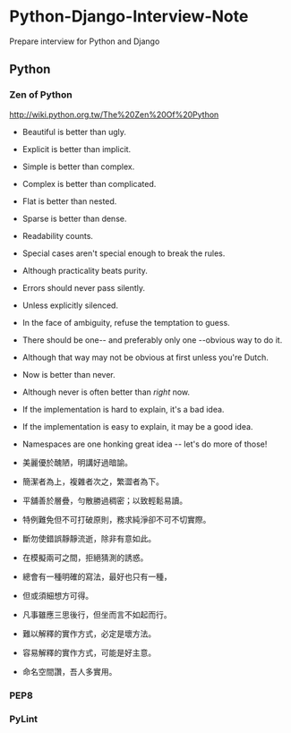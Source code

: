 # Python-Django-Interview-Note

Prepare interview for Python and Django

## Python

### Zen of Python 

http://wiki.python.org.tw/The%20Zen%20Of%20Python

- Beautiful is better than ugly.

- Explicit is better than implicit.

- Simple is better than complex.

- Complex is better than complicated.

- Flat is better than nested.

- Sparse is better than dense.

- Readability counts.

- Special cases aren't special enough to break the rules.

- Although practicality beats purity.

- Errors should never pass silently.

- Unless explicitly silenced.

- In the face of ambiguity, refuse the temptation to guess.

- There should be one-- and preferably only one --obvious way to do it.

- Although that way may not be obvious at first unless you're Dutch.

- Now is better than never.

- Although never is often better than *right* now.

- If the implementation is hard to explain, it's a bad idea.

- If the implementation is easy to explain, it may be a good idea.

- Namespaces are one honking great idea -- let's do more of those!

- 美麗優於醜陋，明講好過暗諭。

- 簡潔者為上，複雜者次之，繁澀者為下。

- 平舖善於層疊，勻散勝過稠密；以致輕鬆易讀。

- 特例難免但不可打破原則，務求純淨卻不可不切實際。

- 斷勿使錯誤靜靜流逝，除非有意如此。

- 在模擬兩可之間，拒絕猜測的誘惑。

- 總會有一種明確的寫法，最好也只有一種，

- 但或須細想方可得。

- 凡事雖應三思後行，但坐而言不如起而行。

- 難以解釋的實作方式，必定是壞方法。

- 容易解釋的實作方式，可能是好主意。

- 命名空間讚，吾人多實用。

### PEP8

### PyLint
